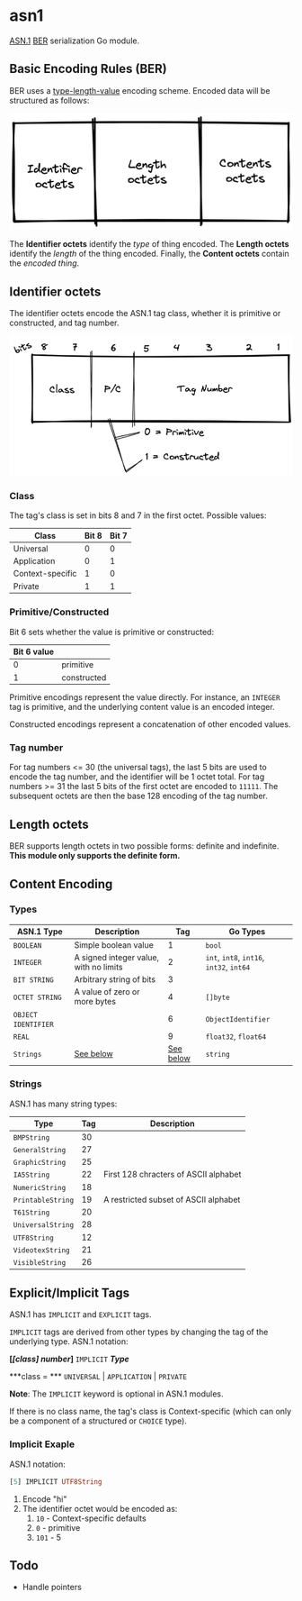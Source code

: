 # asn1

[ASN.1](https://en.wikipedia.org/wiki/ASN.1) [BER](https://en.wikipedia.org/wiki/X.690#BER_encoding) serialization Go module.

## Basic Encoding Rules (BER)

BER uses a [type-length-value](https://en.wikipedia.org/wiki/Type%E2%80%93length%E2%80%93value) encoding scheme. Encoded data will be structured as follows:

![](docs/encoding.png)

The **Identifier octets** identify the *type* of thing encoded. The **Length octets** identify the *length* of the thing encoded. Finally, the **Content octets** contain the *encoded thing*.

## Identifier octets

The identifier octets encode the ASN.1 tag class, whether it is primitive or constructed, and tag number.

![](docs/identifier-octet.png)

### Class

The tag's class is set in bits 8 and 7 in the first octet. Possible values:

|Class|Bit 8|Bit 7|
|-|-|-|
|Universal|0|0|
|Application|0|1|
|Context-specific|1|0|
|Private|1|1|

### Primitive/Constructed

Bit 6 sets whether the value is primitive or constructed:

|Bit 6 value||
|-|-|
|0|primitive|
|1|constructed|

Primitive encodings represent the value directly. For instance, an `INTEGER` tag is primitive, and the underlying content value is an encoded integer.

Constructed encodings represent a concatenation of other encoded values.

### Tag number

For tag numbers <= 30 (the universal tags), the last 5 bits are used to encode the tag number, and the identifier will be 1 octet total. For tag numbers >= 31 the last 5 bits of the first octet are encoded to `11111`. The subsequent octets are then the base 128 encoding of the tag number.

## Length octets

BER supports length octets in two possible forms: definite and indefinite. **This module only supports the definite form.**

## Content Encoding

### Types

|ASN.1 Type|Description|Tag|Go Types|
|-|-|-|-|
|`BOOLEAN`|Simple boolean value|1|`bool`|
|`INTEGER`|A signed integer value, with no limits|2|`int`, `int8`, `int16`, `int32`, `int64`|
|`BIT STRING`|Arbitrary string of bits|3||
|`OCTET STRING`|A value of zero or more bytes|4|`[]byte`|
|`OBJECT IDENTIFIER`||6|`ObjectIdentifier`|
|`REAL`||9|`float32`, `float64`|
|`Strings`|[See below](#strings)|[See below](#strings)|`string`|

### Strings

ASN.1 has many string types:

|Type|Tag|Description|
|-|-|-|
|`BMPString`|30||
|`GeneralString`|27||
|`GraphicString`|25||
|`IA5String`|22|First 128 chracters of ASCII alphabet|
|`NumericString`|18||
|`PrintableString`|19|A restricted subset of ASCII alphabet|
|`T61String`|20||
|`UniversalString`|28||
|`UTF8String`|12||
|`VideotexString`|21||
|`VisibleString`|26||


## Explicit/Implicit Tags

ASN.1 has `IMPLICIT` and `EXPLICIT` tags. 

`IMPLICIT` tags are derived from other types by changing the tag of the underlying type. ASN.1 notation:

**[*[class]* *number*]** `IMPLICIT` ***Type***

***class = *** `UNIVERSAL` | `APPLICATION` | `PRIVATE`

**Note**: The `IMPLICIT` keyword is optional in ASN.1 modules.

If there is no class name, the tag's class is Context-specific (which can only be a component of a structured or `CHOICE` type).

### Implicit Exaple

ASN.1 notation:

```asn1
[5] IMPLICIT UTF8String
```

1. Encode "hi"
2. The identifier octet would be encoded as:
   1. `10` - Context-specific defaults
   2. `0` - primitive
   3. `101` - 5

## Todo

* Handle pointers
